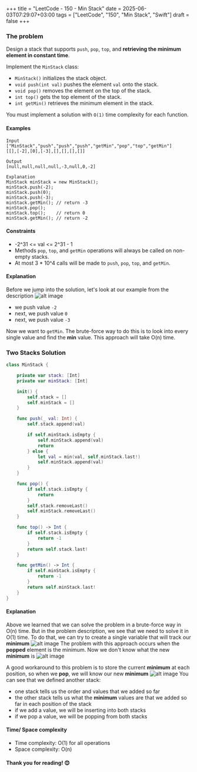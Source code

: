 +++
title = "LeetCode - 150 - Min Stack"
date = 2025-06-03T07:29:07+03:00
tags = ["LeetCode", "150", "Min Stack", "Swift"]
draft = false
+++

### The problem

Design a stack that supports `push`, `pop`, `top`, and **retrieving the minimum element in constant time**.

Implement the `MinStack` class:

* `MinStack()` initializes the stack object.
* `void push(int val)` pushes the element `val` onto the stack.
* `void pop()` removes the element on the top of the stack.
* `int top()` gets the top element of the stack.
* `int getMin()` retrieves the minimum element in the stack.

You must implement a solution with `O(1)` time complexity for each function.

#### Examples

```
Input
["MinStack","push","push","push","getMin","pop","top","getMin"]
[[],[-2],[0],[-3],[],[],[],[]]

Output
[null,null,null,null,-3,null,0,-2]

Explanation
MinStack minStack = new MinStack();
minStack.push(-2);
minStack.push(0);
minStack.push(-3);
minStack.getMin(); // return -3
minStack.pop();
minStack.top();    // return 0
minStack.getMin(); // return -2
```

#### Constraints

* -2^31 <= val <= 2^31 - 1
* Methods `pop`, `top`, and `getMin` operations will always be called on non-empty stacks.
* At most 3 \* 10^4 calls will be made to `push`, `pop`, `top`, and `getMin`.

#### Explanation

Before we jump into the solution,
let's look at our example from the description
![alt image](images/155.png#center)

* we push value `-2`
* next, we push value `0`
* next, we push value `-3`
  
Now we want to `getMin`. The brute-force way to do this is to look into every single value and find the **min** value. This approach will take O(n) time.

### Two Stacks Solution

```swift
class MinStack {

    private var stack: [Int]
    private var minStack: [Int]

    init() {
        self.stack = []
        self.minStack = []
    }

    func push(_ val: Int) {
        self.stack.append(val)

        if self.minStack.isEmpty {
            self.minStack.append(val)
            return
        } else {
            let val = min(val, self.minStack.last!)
            self.minStack.append(val)
        }
    }

    func pop() {
        if self.stack.isEmpty {
            return
        }
        self.stack.removeLast()
        self.minStack.removeLast()
    }

    func top() -> Int {
        if self.stack.isEmpty {
            return -1
        }
        return self.stack.last!
    }

    func getMin() -> Int {
        if self.minStack.isEmpty {
            return -1
        }
        return self.minStack.last!
    }
}
```

#### Explanation

Above we learned that we can solve the problem in a brute-force way in O(n) time. But in the problem description, we see that we need to solve it in O(1) time.
To do that, we can try to create a single variable that will track our **minimum**
![alt image](images/155-1.png#center)
The problem with this approach occurs when the **popped** element is the minimum. Now we don't know what the new **minimum** is
![alt image](images/155-2.png#center)

A good workaround to this problem is to store the current **minimum** at each position, so when we **pop**, we will know our new **minimum**
![alt image](images/155-3.png#center)
You can see that we defined another stack:

* one stack tells us the order and values that we added so far
* the other stack tells us what the **minimum** values are that we added so far in each position of the stack
* if we add a value, we will be inserting into both stacks
* if we pop a value, we will be popping from both stacks

#### Time/ Space complexity

* Time complexity: O(1) for all operations
* Space complexity: O(n)

#### Thank you for reading! 😊
